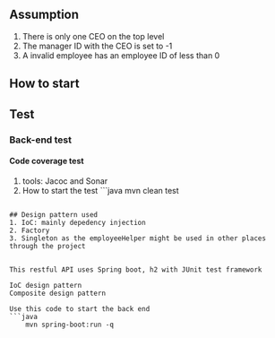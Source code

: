 ## Assumption
1. There is only one CEO on the top level
2. The manager ID with the CEO is set to -1
3. A invalid employee has an employee ID of less than 0


## How to start

## Test
### Back-end test
#### Code coverage test
1. tools: Jacoc and Sonar
2. How to start the test ```java
	mvn clean test
```

## Design pattern used
1. IoC: mainly depedency injection
2. Factory
3. Singleton as the employeeHelper might be used in other places through the project


This restful API uses Spring boot, h2 with JUnit test framework

IoC design pattern
Composite design pattern

Use this code to start the back end
```java
	mvn spring-boot:run -q
```